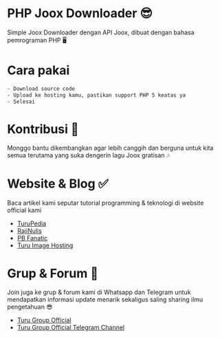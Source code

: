 # PHP Joox Downloader 😎
Simple Joox Downloader dengan API Joox, dibuat dengan bahasa pemrograman PHP 🖥

# Cara pakai
```bash
- Download source code
- Upload ke hosting kamu, pastikan support PHP 5 keatas ya
- Selesai
```

# Kontribusi 🔰
Monggo bantu dikembangkan agar lebih canggih dan berguna untuk kita semua terutama yang suka dengerin lagu Joox gratisan 🎶

# Website & Blog ✅
Baca artikel kami seputar tutorial programming & teknologi di website official kami
- [TuruPedia](https://www.turupedia.com)
- [RajiNulis](https://www.rajinulis.my.id)
- [PB Fanatic](https://pb-fanatic.com)
- [Turu Image Hosting](https://www.turupedia.net)

# Grup & Forum 🔰
Join juga ke grup & forum kami di Whatsapp dan Telegram untuk mendapatkan informasi update menarik sekaligus saling sharing ilmu pengetahuan 😎
- [Turu Group Official](https://chat.whatsapp.com/JvD4rs0fXYzIAmzzh7RsrN)
- [Turu Group Official Telegram Channel](https://t.me/turustreaming_web)
